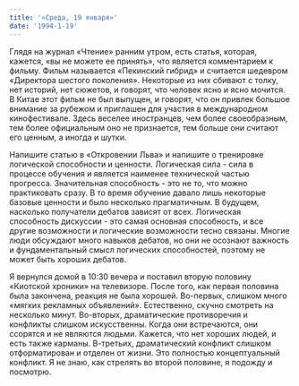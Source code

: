 ```yaml
---
title: '«Среда, 19 января»'
date: '1994-1-19'
---
```

Глядя на журнал «Чтение» ранним утром, есть статья, которая, кажется, «вы не можете ее принять», что является комментарием к фильму. Фильм называется «Пекинский гибрид» и считается шедевром «Директора шестого поколения». Некоторые из них сбивают с толку, нет историй, нет сюжетов, и говорят, что человек ясно и ясно мочится. В Китае этот фильм не был выпущен, и говорят, что он привлек большое внимание за рубежом и приглашен для участия в международном кинофестивале. Здесь веселее иностранцев, чем более своеобразным, тем более официальным оно не признается, тем больше они считают его ценным, а иногда и шутки.

Напишите статью в «Откровении Льва» и напишите о тренировке логической способности и ценности. Логическая сила - сила в процессе обучения и является наименее технической частью прогресса. Значительная способность - это не то, что можно практиковать сразу. В то время обучение давало лишь некоторые базовые ценности и было несколько прагматичным. В будущем, насколько получатели дебатов зависят от всех. Логическая способность дискуссии - это самая основная способность, и все другие возможности и логические возможности тесно связаны. Многие люди обсуждают много навыков дебатов, но они не осознают важность и фундаментальный смысл логических способностей, поэтому не может быть хороших дебатов.

Я вернулся домой в 10:30 вечера и поставил вторую половину «Киотской хроники» на телевизоре. После того, как первая половина была закончена, реакция не была хорошей. Во-первых, слишком много «мягких рекламных объявлений». Естественно, скучно смотреть на несколько минут. Во-вторых, драматические противоречия и конфликты слишком искусственны. Когда они встречаются, они ссорятся и не являются людьми. Кажется, что нет хороших людей, и есть также карманы. В-третьих, драматический конфликт слишком отформатирован и отделен от жизни. Это полностью концептуальный конфликт. Я не знаю, как стрелять во второй половине, я подожду и посмотрю.